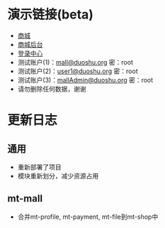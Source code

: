 # 演示链接(beta)
- [商城](https://www.duoshu.org)
- [商城后台](https://www.duoshu.org/admin)
- [登录中心](https://auth.duoshu.org)
- 测试账户(1)：mall@duoshu.org 密：root
- 测试账户(2)：user1@duoshu.org 密：root
- 测试账户(3)：mallAdmin@duoshu.org 密：root
- 请勿删除任何数据，谢谢
# 更新日志
## 通用
- 重新部署了项目
- 模块重新划分，减少资源占用
## mt-mall
- 合并mt-profile, mt-payment, mt-file到mt-shop中